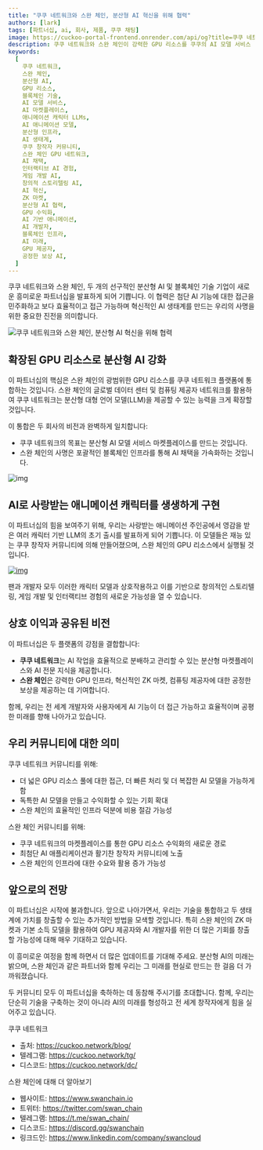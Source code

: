 ```yaml
---
title: "쿠쿠 네트워크와 스완 체인, 분산형 AI 혁신을 위해 협력"
authors: [lark]
tags: [파트너십, ai, 회사, 제품, 쿠쿠 채팅]
image: https://cuckoo-portal-frontend.onrender.com/api/og?title=쿠쿠 네트워크와 스완 체인, 분산형 AI 혁신을 위해 협력
description: 쿠쿠 네트워크와 스완 체인이 강력한 GPU 리소스를 쿠쿠의 AI 모델 서비스 마켓플레이스에 통합하여 분산형 AI를 혁신하기 위해 협력합니다. 이 협력은 AI 개발자와 창작자에게 향상된 처리 기능을 제공하여 애니메이션 영감을 받은 언어 모델을 만들고 분산형 AI 혁신의 기회를 확장합니다.
keywords:
  [
    쿠쿠 네트워크,
    스완 체인,
    분산형 AI,
    GPU 리소스,
    블록체인 기술,
    AI 모델 서비스,
    AI 마켓플레이스,
    애니메이션 캐릭터 LLMs,
    AI 애니메이션 모델,
    분산형 인프라,
    AI 생태계,
    쿠쿠 창작자 커뮤니티,
    스완 체인 GPU 네트워크,
    AI 채택,
    인터랙티브 AI 경험,
    게임 개발 AI,
    창의적 스토리텔링 AI,
    AI 혁신,
    ZK 마켓,
    분산형 AI 협력,
    GPU 수익화,
    AI 기반 애니메이션,
    AI 개발자,
    블록체인 인프라,
    AI 미래,
    GPU 제공자,
    공정한 보상 AI,
  ]
---
```


쿠쿠 네트워크와 스완 체인, 두 개의 선구적인 분산형 AI 및 블록체인 기술 기업이 새로운 흥미로운 파트너십을 발표하게 되어 기쁩니다. 이 협력은 첨단 AI 기능에 대한 접근을 민주화하고 보다 효율적이고 접근 가능하며 혁신적인 AI 생태계를 만드는 우리의 사명을 위한 중요한 진전을 의미합니다.

![쿠쿠 네트워크와 스완 체인, 분산형 AI 혁신을 위해 협력](https://cuckoo-network.b-cdn.net/2024-10-02-cuckoo-network-and-swan-chain-join-forces-to-revolutionize-decentralized-ai.png "쿠쿠 네트워크와 스완 체인, 분산형 AI 혁신을 위해 협력")

## **확장된 GPU 리소스로 분산형 AI 강화**

이 파트너십의 핵심은 스완 체인의 광범위한 GPU 리소스를 쿠쿠 네트워크 플랫폼에 통합하는 것입니다. 스완 체인의 글로벌 데이터 센터 및 컴퓨팅 제공자 네트워크를 활용하여 쿠쿠 네트워크는 분산형 대형 언어 모델(LLM)을 제공할 수 있는 능력을 크게 확장할 것입니다.

이 통합은 두 회사의 비전과 완벽하게 일치합니다:

- 쿠쿠 네트워크의 목표는 분산형 AI 모델 서비스 마켓플레이스를 만드는 것입니다.
- 스완 체인의 사명은 포괄적인 블록체인 인프라를 통해 AI 채택을 가속화하는 것입니다.

![img](https://cuckoo-network.b-cdn.net/2024-10-02-cuckoo-network-and-swan-chain-join-forces-to-revolutionize-decentralized-ai-2.jpg)

## **AI로 사랑받는 애니메이션 캐릭터를 생생하게 구현**

이 파트너십의 힘을 보여주기 위해, 우리는 사랑받는 애니메이션 주인공에서 영감을 받은 여러 캐릭터 기반 LLM의 초기 출시를 발표하게 되어 기쁩니다. 이 모델들은 재능 있는 쿠쿠 창작자 커뮤니티에 의해 만들어졌으며, 스완 체인의 GPU 리소스에서 실행될 것입니다.

[![img](https://cuckoo-network.b-cdn.net/cuckoo-chat-preview.webp)](https://cuckoo.network/portal/chat)

팬과 개발자 모두 이러한 캐릭터 모델과 상호작용하고 이를 기반으로 창의적인 스토리텔링, 게임 개발 및 인터랙티브 경험의 새로운 가능성을 열 수 있습니다.

## **상호 이익과 공유된 비전**

이 파트너십은 두 플랫폼의 강점을 결합합니다:

- **쿠쿠 네트워크**는 AI 작업을 효율적으로 분배하고 관리할 수 있는 분산형 마켓플레이스와 AI 전문 지식을 제공합니다.
- **스완 체인**은 강력한 GPU 인프라, 혁신적인 ZK 마켓, 컴퓨팅 제공자에 대한 공정한 보상을 제공하는 데 기여합니다.

함께, 우리는 전 세계 개발자와 사용자에게 AI 기능이 더 접근 가능하고 효율적이며 공평한 미래를 향해 나아가고 있습니다.

## **우리 커뮤니티에 대한 의미**

쿠쿠 네트워크 커뮤니티를 위해:

- 더 넓은 GPU 리소스 풀에 대한 접근, 더 빠른 처리 및 더 복잡한 AI 모델을 가능하게 함
- 독특한 AI 모델을 만들고 수익화할 수 있는 기회 확대
- 스완 체인의 효율적인 인프라 덕분에 비용 절감 가능성

스완 체인 커뮤니티를 위해:

- 쿠쿠 네트워크의 마켓플레이스를 통한 GPU 리소스 수익화의 새로운 경로
- 최첨단 AI 애플리케이션과 활기찬 창작자 커뮤니티에 노출
- 스완 체인의 인프라에 대한 수요와 활용 증가 가능성

## **앞으로의 전망**

이 파트너십은 시작에 불과합니다. 앞으로 나아가면서, 우리는 기술을 통합하고 두 생태계에 가치를 창출할 수 있는 추가적인 방법을 모색할 것입니다. 특히 스완 체인의 ZK 마켓과 기본 소득 모델을 활용하여 GPU 제공자와 AI 개발자를 위한 더 많은 기회를 창출할 가능성에 대해 매우 기대하고 있습니다.

이 흥미로운 여정을 함께 하면서 더 많은 업데이트를 기대해 주세요. 분산형 AI의 미래는 밝으며, 스완 체인과 같은 파트너와 함께 우리는 그 미래를 현실로 만드는 한 걸음 더 가까워졌습니다.

두 커뮤니티 모두 이 파트너십을 축하하는 데 동참해 주시기를 초대합니다. 함께, 우리는 단순히 기술을 구축하는 것이 아니라 AI의 미래를 형성하고 전 세계 창작자에게 힘을 실어주고 있습니다.

쿠쿠 네트워크

- 출처: https://cuckoo.network/blog/
- 텔레그램: https://cuckoo.network/tg/
- 디스코드: https://cuckoo.network/dc/

스완 체인에 대해 더 알아보기

- 웹사이트: https://www.swanchain.io
- 트위터: https://twitter.com/swan_chain
- 텔레그램: https://t.me/swan_chain/
- 디스코드: https://discord.gg/swanchain
- 링크드인: https://www.linkedin.com/company/swancloud

